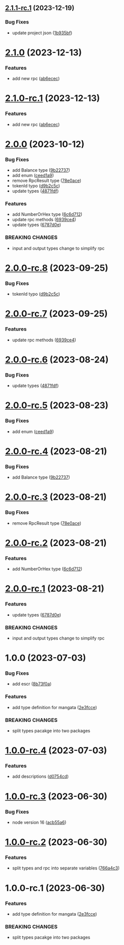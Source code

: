 ## [2.1.1-rc.1](https://github.com/mangata-finance/mangata-dev-kit/compare/@mangata-finance/type-definitions-v2.1.0...@mangata-finance/type-definitions-v2.1.1-rc.1) (2023-12-19)


### Bug Fixes

* update project json ([1b935bf](https://github.com/mangata-finance/mangata-dev-kit/commit/1b935bfd818cbb98c68319b7da2a6ddb53a0dbce))

# [2.1.0](https://github.com/mangata-finance/mangata-dev-kit/compare/@mangata-finance/type-definitions-v2.0.0...@mangata-finance/type-definitions-v2.1.0) (2023-12-13)


### Features

* add new rpc ([ab6ecec](https://github.com/mangata-finance/mangata-dev-kit/commit/ab6ecece584d2e9c04e30ee49073a2f504ad1ae4))

# [2.1.0-rc.1](https://github.com/mangata-finance/mangata-dev-kit/compare/@mangata-finance/type-definitions-v2.0.0...@mangata-finance/type-definitions-v2.1.0-rc.1) (2023-12-13)


### Features

* add new rpc ([ab6ecec](https://github.com/mangata-finance/mangata-dev-kit/commit/ab6ecece584d2e9c04e30ee49073a2f504ad1ae4))

# [2.0.0](https://github.com/mangata-finance/types-definitions/compare/v1.0.0...v2.0.0) (2023-10-12)


### Bug Fixes

* add Balance type ([9b22737](https://github.com/mangata-finance/types-definitions/commit/9b227378837715137cb113468bd0edc95586b740))
* add enum ([ceed1a9](https://github.com/mangata-finance/types-definitions/commit/ceed1a9fd6408e7510722f0f4e36cd4d1865a8cd))
* remove RpcResult type ([78e0ace](https://github.com/mangata-finance/types-definitions/commit/78e0acefed6ca8be244b8d24b97059630af8bfaf))
* tokenId typo ([d9b2c5c](https://github.com/mangata-finance/types-definitions/commit/d9b2c5c8b094cf6db6a28a26ec824b5f4f48e1f1))
* update types ([4871fdf](https://github.com/mangata-finance/types-definitions/commit/4871fdf37d731b10b33c5a5ca4aa20647b15e0ca))


### Features

* add NumberOrHex type ([6c6d712](https://github.com/mangata-finance/types-definitions/commit/6c6d7123b05763fd7944665d7c4dc4130dfdc297))
* update rpc methods ([6939ce4](https://github.com/mangata-finance/types-definitions/commit/6939ce43934fcf4d13a8b973bc8ecf280af402dc))
* update types ([6787d0e](https://github.com/mangata-finance/types-definitions/commit/6787d0e2db98b1a7592e668038d7a561761d83d0))


### BREAKING CHANGES

* input and output types change to simplify rpc

# [2.0.0-rc.8](https://github.com/mangata-finance/types-definitions/compare/v2.0.0-rc.7...v2.0.0-rc.8) (2023-09-25)


### Bug Fixes

* tokenId typo ([d9b2c5c](https://github.com/mangata-finance/types-definitions/commit/d9b2c5c8b094cf6db6a28a26ec824b5f4f48e1f1))

# [2.0.0-rc.7](https://github.com/mangata-finance/types-definitions/compare/v2.0.0-rc.6...v2.0.0-rc.7) (2023-09-25)


### Features

* update rpc methods ([6939ce4](https://github.com/mangata-finance/types-definitions/commit/6939ce43934fcf4d13a8b973bc8ecf280af402dc))

# [2.0.0-rc.6](https://github.com/mangata-finance/types-definitions/compare/v2.0.0-rc.5...v2.0.0-rc.6) (2023-08-24)


### Bug Fixes

* update types ([4871fdf](https://github.com/mangata-finance/types-definitions/commit/4871fdf37d731b10b33c5a5ca4aa20647b15e0ca))

# [2.0.0-rc.5](https://github.com/mangata-finance/types-definitions/compare/v2.0.0-rc.4...v2.0.0-rc.5) (2023-08-23)


### Bug Fixes

* add enum ([ceed1a9](https://github.com/mangata-finance/types-definitions/commit/ceed1a9fd6408e7510722f0f4e36cd4d1865a8cd))

# [2.0.0-rc.4](https://github.com/mangata-finance/types-definitions/compare/v2.0.0-rc.3...v2.0.0-rc.4) (2023-08-21)


### Bug Fixes

* add Balance type ([9b22737](https://github.com/mangata-finance/types-definitions/commit/9b227378837715137cb113468bd0edc95586b740))

# [2.0.0-rc.3](https://github.com/mangata-finance/types-definitions/compare/v2.0.0-rc.2...v2.0.0-rc.3) (2023-08-21)


### Bug Fixes

* remove RpcResult type ([78e0ace](https://github.com/mangata-finance/types-definitions/commit/78e0acefed6ca8be244b8d24b97059630af8bfaf))

# [2.0.0-rc.2](https://github.com/mangata-finance/types-definitions/compare/v2.0.0-rc.1...v2.0.0-rc.2) (2023-08-21)


### Features

* add NumberOrHex type ([6c6d712](https://github.com/mangata-finance/types-definitions/commit/6c6d7123b05763fd7944665d7c4dc4130dfdc297))

# [2.0.0-rc.1](https://github.com/mangata-finance/types-definitions/compare/v1.0.0...v2.0.0-rc.1) (2023-08-21)


### Features

* update types ([6787d0e](https://github.com/mangata-finance/types-definitions/commit/6787d0e2db98b1a7592e668038d7a561761d83d0))


### BREAKING CHANGES

* input and output types change to simplify rpc

# 1.0.0 (2023-07-03)


### Bug Fixes

* add escr ([8b73f0a](https://github.com/mangata-finance/types-definitions/commit/8b73f0a428e7d7593db4a5779d26494068c8d813))


### Features

* add type definition for mangata ([2e3fcce](https://github.com/mangata-finance/types-definitions/commit/2e3fcce90dad378bb692cea1d57cf2594d1d81cf))


### BREAKING CHANGES

* split types pacakge into two packages

# [1.0.0-rc.4](https://github.com/mangata-finance/types-definitions/compare/v1.0.0-rc.3...v1.0.0-rc.4) (2023-07-03)


### Features

* add descriptions ([d0754cd](https://github.com/mangata-finance/types-definitions/commit/d0754cdaa80d575ea418ac24738a0fba3a54fc20))

# [1.0.0-rc.3](https://github.com/mangata-finance/types-definitions/compare/v1.0.0-rc.2...v1.0.0-rc.3) (2023-06-30)


### Bug Fixes

* node version 16 ([acb55a6](https://github.com/mangata-finance/types-definitions/commit/acb55a6bb9bef6f99ab3a8e1da747d971c0ea6f3))

# [1.0.0-rc.2](https://github.com/mangata-finance/types-definitions/compare/v1.0.0-rc.1...v1.0.0-rc.2) (2023-06-30)


### Features

* split types and rpc into separate variables ([766a4c3](https://github.com/mangata-finance/types-definitions/commit/766a4c333f3cd65ef0b0284bd1cf6906ae238add))

# 1.0.0-rc.1 (2023-06-30)


### Features

* add type definition for mangata ([2e3fcce](https://github.com/mangata-finance/types-definitions/commit/2e3fcce90dad378bb692cea1d57cf2594d1d81cf))


### BREAKING CHANGES

* split types pacakge into two packages
